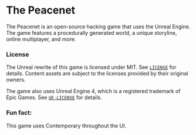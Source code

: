 # The Peacenet

The Peacenet is an open-source hacking game that uses the Unreal Engine. 
The game features a procedurally generated world, a unique storyline, 
online multiplayer, and more.

### License

The Unreal rewrite of this game is licensed under MIT. See 
[`LICENSE`](LICENSE) for details. Content assets are subject to the 
licenses provided by their original owners.

The game also uses Unreal Engine 4, which is a registered trademark of 
Epic Games. See [`UE-LICENSE`](UE-LICENSE) for details.


### Fun fact:

This game uses Contemporary throughout the UI.

